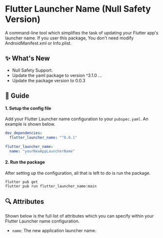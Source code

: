 # Flutter Launcher Name (Null Safety Version)

A command-line tool which simplifies the task of updating your Flutter app's launcher name.
If you user this package, You don't need modify AndroidManifest.xml or Info.plist.


## :sparkles: What's New
- Null Safety Support.
- Update the yaml package to version ^3.1.0  …
- Update the package version to 0.0.3

## :book: Guide

#### 1. Setup the config file

Add your Flutter Launcher name configuration to your `pubspec.yaml`.
An example is shown below.

```yaml
dev_dependencies: 
  flutter_launcher_name: "^0.0.1"
  
flutter_launcher_name:
  name: "yourNewAppLauncherName"

```


#### 2. Run the package

After setting up the configuration, all that is left to do is run the package.

```
flutter pub get
flutter pub run flutter_launcher_name:main
```


## :mag: Attributes

Shown below is the full list of attributes which you can specify within your Flutter Launcher name configuration.

- `name`: The new application launcher name.

